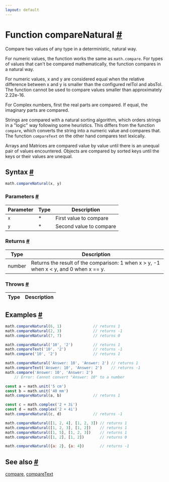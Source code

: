 ```yaml
---
layout: default
---
```


<!-- Note: This file is automatically generated from source code comments. Changes made in this file will be overridden. -->

<h1 id="function-comparenatural">Function compareNatural <a href="#function-comparenatural" title="Permalink">#</a></h1>

Compare two values of any type in a deterministic, natural way.

For numeric values, the function works the same as `math.compare`.
For types of values that can't be compared mathematically,
the function compares in a natural way.

For numeric values, x and y are considered equal when the relative
difference between x and y is smaller than the configured relTol and absTol.
The function cannot be used to compare values smaller than
approximately 2.22e-16.

For Complex numbers, first the real parts are compared. If equal,
the imaginary parts are compared.

Strings are compared with a natural sorting algorithm, which
orders strings in a "logic" way following some heuristics.
This differs from the function `compare`, which converts the string
into a numeric value and compares that. The function `compareText`
on the other hand compares text lexically.

Arrays and Matrices are compared value by value until there is an
unequal pair of values encountered. Objects are compared by sorted
keys until the keys or their values are unequal.


<h2 id="syntax">Syntax <a href="#syntax" title="Permalink">#</a></h2>

```js
math.compareNatural(x, y)
```

<h3 id="parameters">Parameters <a href="#parameters" title="Permalink">#</a></h3>

Parameter | Type | Description
--------- | ---- | -----------
`x` | * | First value to compare
`y` | * | Second value to compare

<h3 id="returns">Returns <a href="#returns" title="Permalink">#</a></h3>

Type | Description
---- | -----------
number | Returns the result of the comparison: 1 when x > y, -1 when x < y, and 0 when x == y.


<h3 id="throws">Throws <a href="#throws" title="Permalink">#</a></h3>

Type | Description
---- | -----------


<h2 id="examples">Examples <a href="#examples" title="Permalink">#</a></h2>

```js
math.compareNatural(6, 1)              // returns 1
math.compareNatural(2, 3)              // returns -1
math.compareNatural(7, 7)              // returns 0

math.compareNatural('10', '2')         // returns 1
math.compareText('10', '2')            // returns -1
math.compare('10', '2')                // returns 1

math.compareNatural('Answer: 10', 'Answer: 2') // returns 1
math.compareText('Answer: 10', 'Answer: 2')    // returns -1
math.compare('Answer: 10', 'Answer: 2')
    // Error: Cannot convert "Answer: 10" to a number

const a = math.unit('5 cm')
const b = math.unit('40 mm')
math.compareNatural(a, b)              // returns 1

const c = math.complex('2 + 3i')
const d = math.complex('2 + 4i')
math.compareNatural(c, d)              // returns -1

math.compareNatural([1, 2, 4], [1, 2, 3]) // returns 1
math.compareNatural([1, 2, 3], [1, 2])    // returns 1
math.compareNatural([1, 5], [1, 2, 3])    // returns 1
math.compareNatural([1, 2], [1, 2])       // returns 0

math.compareNatural({a: 2}, {a: 4})       // returns -1
```


<h2 id="see-also">See also <a href="#see-also" title="Permalink">#</a></h2>

[compare](compare.html),
[compareText](compareText.html)
